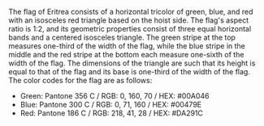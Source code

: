 The flag of Eritrea consists of a horizontal tricolor of green, blue, and red with an isosceles red triangle based on the hoist side. The flag's aspect ratio is 1:2, and its geometric properties consist of three equal horizontal bands and a centered isosceles triangle. The green stripe at the top measures one-third of the width of the flag, while the blue stripe in the middle and the red stripe at the bottom each measure one-sixth of the width of the flag. The dimensions of the triangle are such that its height is equal to that of the flag and its base is one-third of the width of the flag. The color codes for the flag are as follows:

- Green: Pantone 356 C / RGB: 0, 160, 70 / HEX: #00A046
- Blue: Pantone 300 C / RGB: 0, 71, 160 / HEX: #00479E
- Red: Pantone 186 C / RGB: 218, 41, 28 / HEX: #DA291C
